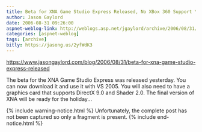 ```yaml
---
title: Beta for XNA Game Studio Express Released, No XBox 360 Support Yet
author: Jason Gaylord
date: 2006-08-31 09:26:00
aspnet-weblog-link: http://weblogs.asp.net/jgaylord/archive/2006/08/31/Beta-for-XNA-Game-Studio-Express-Released_2C00_-No-XBox-360-Support-Yet.aspx
categories: [aspnet-weblog]
tags: [archive]
bitly: https://jasong.us/2yfWdK3
---
```


https://www.jasongaylord.com/blog/2006/08/31/beta-for-xna-game-studio-express-released

The beta for the XNA Game Studio Express was released yesterday. You can now download it and use it with VS 2005. You will also need to have a graphics card that supports DirectX 9.0 and Shader 2.0. The final version of XNA will be ready for the holiday...

{% include warning-notice.html %}
Unfortunately, the complete post has not been captured so only a fragment is present.
{% include end-notice.html %}